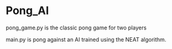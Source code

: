 # Pong_AI
pong_game.py is the classic pong game for two players

main.py is pong against an AI trained using the NEAT algorithm.
